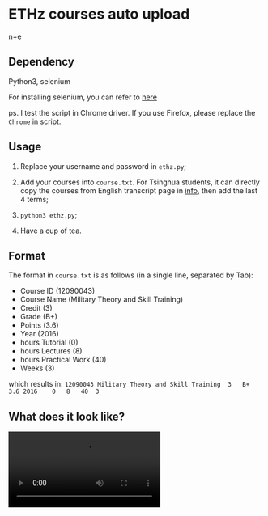# ETHz courses auto upload

n+e

## Dependency

Python3, selenium

For installing selenium, you can refer to [here](https://morvanzhou.github.io/tutorials/data-manipulation/scraping/5-01-selenium/)

ps. I test the script in Chrome driver. If you use Firefox, please replace the `Chrome` in script.

## Usage

1. Replace your username and password in `ethz.py`;

2. Add your courses into `course.txt`. For Tsinghua students, it can directly copy the courses from English transcript page in [info](http://zhjw.cic.tsinghua.edu.cn/cj.cjCjbAll.do?m=bks_cjdcx&cjdlx=yw), then add the last 4 terms;

3. `python3 ethz.py`;

4. Have a cup of tea.

## Format

The format in `course.txt` is as follows (in a single line, separated by Tab):

- Course ID (12090043)
- Course Name (Military Theory and Skill Training)
- Credit (3)
- Grade (B+)
- Points (3.6)
- Year (2016)
- hours Tutorial (0)
- hours Lectures (8)
- hours Practical Work (40)
- Weeks (3)

which results in: `12090043	Military Theory and Skill Training	3	B+	3.6	2016	0	8	40	3`

## What does it look like?

<video src="http://ml.cs.tsinghua.edu.cn/~jiayi/video/ethz.mov" controls="controls"> 您的浏览器不支持video 标签。 </video>
